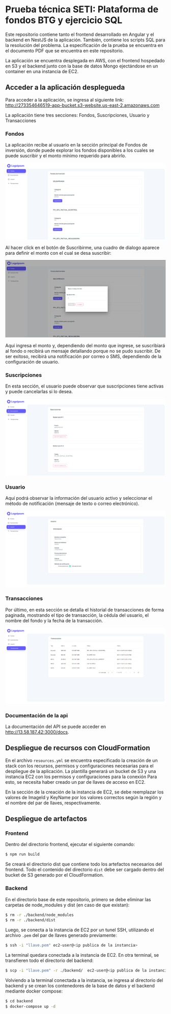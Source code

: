 # Prueba técnica SETI: Plataforma de fondos BTG y ejercicio SQL

Este repositorio contiene tanto el frontend desarrollado en Angular y el backend en NestJS de la aplicación. También, contiene los scripts SQL para la resolución del problema. La especificación de la prueba se encuentra en el documento PDF que se encuentra en este repositorio.

La aplicación se encuentra desplegada en AWS, con el frontend hospedado en S3 y el backend junto con la base de datos Mongo ejectándose en un container en una instancia de EC2.

## Acceder a la aplicación desplegueda

Para acceder a la aplicación, se ingresa al siguiente link: http://273354646519-app-bucket.s3-website.us-east-2.amazonaws.com

La aplicación tiene tres secciones: Fondos, Suscripciones, Usuario y Transacciones

### Fondos

La aplicación recibe al usuario en la sección principal de Fondos de inversión, donde puede explorar los fondos disponibles a los cuales se puede suscribir y el monto mínimo requerido para abrirlo.

![alt text](images/front_page.png)

Al hacer click en el botón de Suscribirme, una cuadro de dialogo aparece para definir el monto con el cual se desa suscribir:

![alt text](images/suscribir.png)

Aqui ingresa el monto y, dependiendo del monto que ingrese, se suscribiará al fondo o recibirá un mensaje detallando porque no se pudo suscribir. De ser exitoso, recibirá una notificación por correo o SMS, dependiendo de la configuración de usuario.

### Suscripciones

En esta sección, el usuario puede observar que suscripciones tiene activas y puede cancelarlas si lo desea.

![alt text](images/suscripciones.png)

### Usuario

Aquí podrá observar la información del usuario activo y seleccionar el método de notificación (mensaje de texto o correo electrónico).

![alt text](images/usuario.png)

### Transacciones

Por último, en esta sección se detalla el historial de transacciones de forma paginada, mostrando el tipo de transacción, la cédula del usuario, el nombre del fondo y la fecha de la transacción.

![alt text](images/transacciones.png)

### Documentación de la api

La documentación del API se puede acceder en http://13.58.187.42:3000/docs.

## Despliegue de recursos con CloudFormation

En el archivo `resources.yml` se encuentra especificado la creación de un stack con los recursos, permisos y configuraciones necesarias para el despliegue de la aplicación. La plantilla generará un bucket de S3 y una instancia EC2 con los permisos y configuraciones para la conexión Para esto, se necesita haber creado un par de llaves de acceso en EC2.

En la sección de la creación de la instancia de EC2, se debe reemplazar los valores de ImageId y KeyName por los valores correctos según la región y el nombre del par de llaves, respectivamente.

## Despliegue de artefactos

### Frontend

Dentro del directorio frontend, ejecutar el siguiente comando:

```bash
$ npm run build
```

Se creará el directorio dist que contiene todo los artefactos necesarios del frontend. Todo el contenido del directorio `dist` debe ser cargado dentro del bucket de S3 generado por el CloudFormation.

### Backend

En el directorio base de este repositorio, primero se debe eliminar las carpetas de node_modules y dist (en caso de que existan):

```bash
$ rm -r ./backend/node_modules
$ rm -r ./backend/dist
```

Luego, se conecta a la instancia de EC2 por un tunel SSH, utilizando el archivo `.pem` del par de llaves generado previamente:

```bash
$ ssh -i "llave.pem" ec2-user@<ip publica de la instancia>
```

La terminal quedara conectada a la instancia de EC2. En otra terminal, se transfieren todo el directorio del backend:

```bash
$ scp -i "llave.pem" -r ./backend/  ec2-user@<ip publica de la instancia>:~/
```

Volviendo a la terminal conectada a la instancia, se ingresa al directorio del backend y se crean los contenedores de la base de datos y el backend mediante docker compose:

```bash
$ cd backend
$ docker-compose up -d
```
